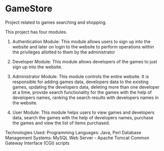 # GameStore
Project related to games searching and shopping.

This project has four modules.

1) Authentication Module:
This module allows users to sign up into the website and later on login to the website to perform operations within the privileges allotted
to them by the administrator

2) Developer Module:
This module allows developers of the games to just sign up into the website.

3) Administrator Module:
This module controls the entire website. It is responsible for adding games data, developers data to the existing games, updating the 
developers data, deleting more than one developer at a time, provide search functionality for the games with the help of developers
names, ranking the search results with developers names in the website.

4) User Module:
This module helps users to view games and developers data, search the games with the help of developers names, purchase the games and view 
the list of items purchased.

Technologies Used:
Programming Languages: Java, Perl
Database Management Systems: MySQL
Web Server - Apache Tomcat
Common Gateway Interface (CGI) scripts 
